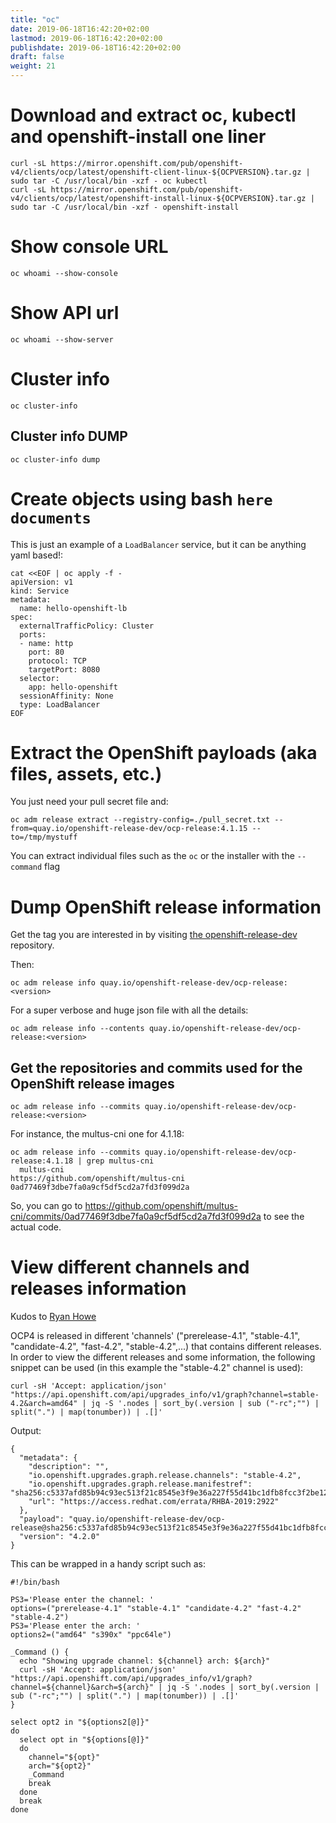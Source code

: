 ```yaml
---
title: "oc"
date: 2019-06-18T16:42:20+02:00
lastmod: 2019-06-18T16:42:20+02:00
publishdate: 2019-06-18T16:42:20+02:00
draft: false
weight: 21
---
```


# Download and extract oc, kubectl and openshift-install one liner

```
curl -sL https://mirror.openshift.com/pub/openshift-v4/clients/ocp/latest/openshift-client-linux-${OCPVERSION}.tar.gz | sudo tar -C /usr/local/bin -xzf - oc kubectl
curl -sL https://mirror.openshift.com/pub/openshift-v4/clients/ocp/latest/openshift-install-linux-${OCPVERSION}.tar.gz | sudo tar -C /usr/local/bin -xzf - openshift-install
```

# Show console URL

```
oc whoami --show-console
```

# Show API url

```
oc whoami --show-server
```

# Cluster info

```
oc cluster-info
```

## Cluster info DUMP

```
oc cluster-info dump
```

# Create objects using bash `here documents`

This is just an example of a `LoadBalancer` service, but it can be anything
yaml based!:

```
cat <<EOF | oc apply -f -
apiVersion: v1
kind: Service
metadata:
  name: hello-openshift-lb
spec:
  externalTrafficPolicy: Cluster
  ports:
  - name: http
    port: 80
    protocol: TCP
    targetPort: 8080
  selector:
    app: hello-openshift
  sessionAffinity: None
  type: LoadBalancer
EOF
```

# Extract the OpenShift payloads (aka files, assets, etc.)

You just need your pull secret file and:

```
oc adm release extract --registry-config=./pull_secret.txt --from=quay.io/openshift-release-dev/ocp-release:4.1.15 --to=/tmp/mystuff
```

You can extract individual files such as the `oc` or the installer with the `--command` flag

# Dump OpenShift release information

Get the tag you are interested in by visiting [the openshift-release-dev](https://quay.io/repository/openshift-release-dev/ocp-release?tab=tags) repository.

Then:

```
oc adm release info quay.io/openshift-release-dev/ocp-release:<version>
```

For a super verbose and huge json file with all the details:

```
oc adm release info --contents quay.io/openshift-release-dev/ocp-release:<version>
```

## Get the repositories and commits used for the OpenShift release images

```
oc adm release info --commits quay.io/openshift-release-dev/ocp-release:<version>
```

For instance, the multus-cni one for 4.1.18:

```
oc adm release info --commits quay.io/openshift-release-dev/ocp-release:4.1.18 | grep multus-cni
  multus-cni                                    https://github.com/openshift/multus-cni                                    0ad77469f3dbe7fa0a9cf5df5cd2a7fd3f099d2a
```

So, you can go to https://github.com/openshift/multus-cni/commits/0ad77469f3dbe7fa0a9cf5df5cd2a7fd3f099d2a to see the actual code.

# View different channels and releases information

Kudos to [Ryan Howe](https://github.com/rjhowe)

OCP4 is released in different 'channels' ("prerelease-4.1", "stable-4.1", "candidate-4.2", "fast-4.2", "stable-4.2",...) that contains different releases.
In order to view the different releases and some information, the following snippet can be used (in this example the "stable-4.2" channel is used):

```
curl -sH 'Accept: application/json' "https://api.openshift.com/api/upgrades_info/v1/graph?channel=stable-4.2&arch=amd64" | jq -S '.nodes | sort_by(.version | sub ("-rc";"") | split(".") | map(tonumber)) | .[]'
```

Output:

```
{
  "metadata": {
    "description": "",
    "io.openshift.upgrades.graph.release.channels": "stable-4.2",
    "io.openshift.upgrades.graph.release.manifestref": "sha256:c5337afd85b94c93ec513f21c8545e3f9e36a227f55d41bc1dfb8fcc3f2be129",
    "url": "https://access.redhat.com/errata/RHBA-2019:2922"
  },
  "payload": "quay.io/openshift-release-dev/ocp-release@sha256:c5337afd85b94c93ec513f21c8545e3f9e36a227f55d41bc1dfb8fcc3f2be129",
  "version": "4.2.0"
}
```

This can be wrapped in a handy script such as:

```
#!/bin/bash

PS3='Please enter the channel: '
options=("prerelease-4.1" "stable-4.1" "candidate-4.2" "fast-4.2" "stable-4.2")
PS3='Please enter the arch: '
options2=("amd64" "s390x" "ppc64le")

_Command () {
  echo "Showing upgrade channel: ${channel} arch: ${arch}"
  curl -sH 'Accept: application/json'  "https://api.openshift.com/api/upgrades_info/v1/graph?channel=${channel}&arch=${arch}" | jq -S '.nodes | sort_by(.version | sub ("-rc";"") | split(".") | map(tonumber)) | .[]'
}

select opt2 in "${options2[@]}"
do
  select opt in "${options[@]}"
  do
    channel="${opt}"
    arch="${opt2}"
    _Command
    break
  done
  break
done
```
